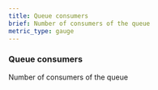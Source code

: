 ```yaml
---
title: Queue consumers
brief: Number of consumers of the queue
metric_type: gauge
---
```

### Queue consumers

Number of consumers of the queue
